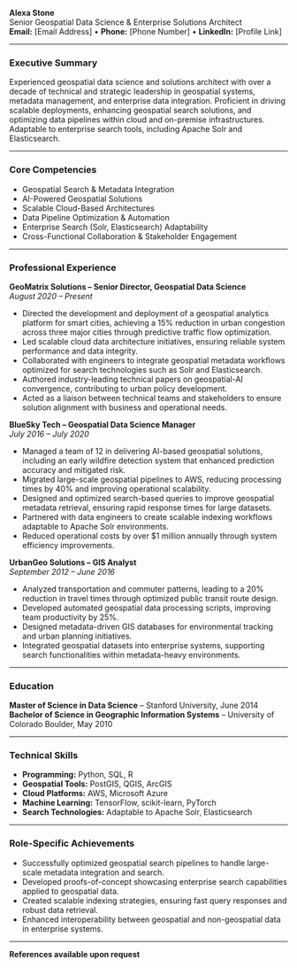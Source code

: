 **Alexa Stone**  
 Senior Geospatial Data Science & Enterprise Solutions Architect  
 **Email:** \[Email Address\] • **Phone:** \[Phone Number\] • **LinkedIn:** \[Profile Link\]

---

### **Executive Summary**

Experienced geospatial data science and solutions architect with over a decade of technical and strategic leadership in geospatial systems, metadata management, and enterprise data integration. Proficient in driving scalable deployments, enhancing geospatial search solutions, and optimizing data pipelines within cloud and on-premise infrastructures. Adaptable to enterprise search tools, including Apache Solr and Elasticsearch.

---

### **Core Competencies**

* Geospatial Search & Metadata Integration  
* AI-Powered Geospatial Solutions  
* Scalable Cloud-Based Architectures  
* Data Pipeline Optimization & Automation  
* Enterprise Search (Solr, Elasticsearch) Adaptability  
* Cross-Functional Collaboration & Stakeholder Engagement

---

### **Professional Experience**

**GeoMatrix Solutions – Senior Director, Geospatial Data Science**  
 *August 2020 – Present*

* Directed the development and deployment of a geospatial analytics platform for smart cities, achieving a 15% reduction in urban congestion across three major cities through predictive traffic flow optimization.  
* Led scalable cloud data architecture initiatives, ensuring reliable system performance and data integrity.  
* Collaborated with engineers to integrate geospatial metadata workflows optimized for search technologies such as Solr and Elasticsearch.  
* Authored industry-leading technical papers on geospatial-AI convergence, contributing to urban policy development.  
* Acted as a liaison between technical teams and stakeholders to ensure solution alignment with business and operational needs.

**BlueSky Tech – Geospatial Data Science Manager**  
 *July 2016 – July 2020*

* Managed a team of 12 in delivering AI-based geospatial solutions, including an early wildfire detection system that enhanced prediction accuracy and mitigated risk.  
* Migrated large-scale geospatial pipelines to AWS, reducing processing times by 40% and improving operational scalability.  
* Designed and optimized search-based queries to improve geospatial metadata retrieval, ensuring rapid response times for large datasets.  
* Partnered with data engineers to create scalable indexing workflows adaptable to Apache Solr environments.  
* Reduced operational costs by over $1 million annually through system efficiency improvements.

**UrbanGeo Solutions – GIS Analyst**  
 *September 2012 – June 2016*

* Analyzed transportation and commuter patterns, leading to a 20% reduction in travel times through optimized public transit route design.  
* Developed automated geospatial data processing scripts, improving team productivity by 25%.  
* Designed metadata-driven GIS databases for environmental tracking and urban planning initiatives.  
* Integrated geospatial datasets into enterprise systems, supporting search functionalities within metadata-heavy environments.

---

### **Education**

**Master of Science in Data Science** – Stanford University, June 2014  
 **Bachelor of Science in Geographic Information Systems** – University of Colorado Boulder, May 2010

---

### **Technical Skills**

* **Programming:** Python, SQL, R  
* **Geospatial Tools:** PostGIS, QGIS, ArcGIS  
* **Cloud Platforms:** AWS, Microsoft Azure  
* **Machine Learning:** TensorFlow, scikit-learn, PyTorch  
* **Search Technologies:** Adaptable to Apache Solr, Elasticsearch

---

### **Role-Specific Achievements**

* Successfully optimized geospatial search pipelines to handle large-scale metadata integration and search.  
* Developed proofs-of-concept showcasing enterprise search capabilities applied to geospatial data.  
* Created scalable indexing strategies, ensuring fast query responses and robust data retrieval.  
* Enhanced interoperability between geospatial and non-geospatial data in enterprise systems.

---

**References available upon request**

